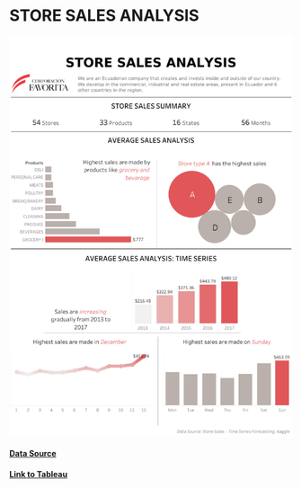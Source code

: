 # STORE SALES ANALYSIS

![](https://github.com/levuthuynga/Tableau-Projects/blob/main/Images/Dashboard%203.png)

#### [Data Source](https://www.kaggle.com/c/store-sales-time-series-forecasting)
#### [Link to Tableau](https://public.tableau.com/app/profile/l.v.th.y.nga/viz/StoreSalesTimeSeries-Full/Dashboard3)
